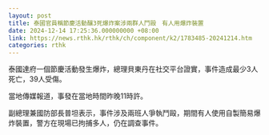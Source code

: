 ```yaml
---
layout: post
title: 泰國官員稱節慶活動釀3死爆炸案涉兩群人鬥毆　有人用爆炸裝置
date: 2024-12-14 17:25:36.000000000 +08:00
link: https://news.rthk.hk/rthk/ch/component/k2/1783485-20241214.htm
categories: rthk
---
```


泰國達府一個節慶活動發生爆炸，總理貝東丹在社交平台證實，事件造成最少3人死亡，39人受傷。

當地傳媒報道，事發在當地時間昨晚11時許。

副總理兼國防部長普坦表示，事件涉及兩班人爭執鬥毆，期間有人使用自製簡易爆炸裝置，警方在現場已拘捕多人，仍在調查事件。
